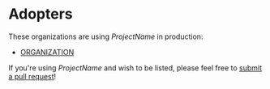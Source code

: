 # Adopters

These organizations are using _ProjectName_ in production:

* [ORGANIZATION](https://url)

If you're using _ProjectName_ and wish to be listed, please feel free to
[submit a pull request](https://github.com/ProjectName/pulls)!
